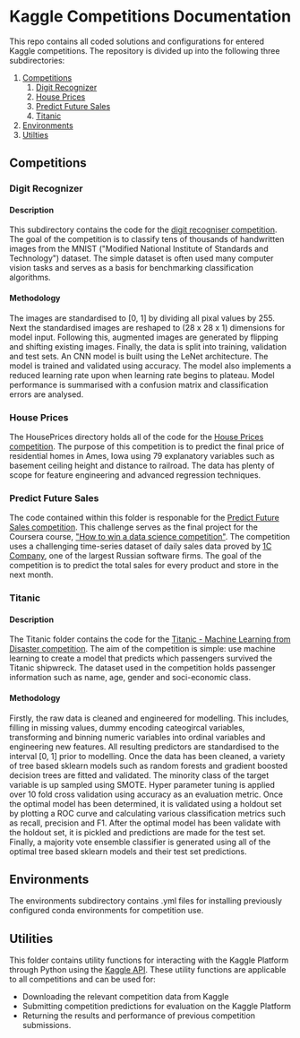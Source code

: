 # Kaggle Competitions Documentation

This repo contains all coded solutions and configurations for entered Kaggle competitions. The repository is divided up into the following three subdirectories:

1. [Competitions](#competitions)
    1. [Digit Recognizer](#digit-recognizer)
	2. [House Prices](#house-prices-advanced-regression-techniques)
	3. [Predict Future Sales](#competitive-data-science)
	4. [Titanic](#titanic)
2. [Environments](#environments)
3. [Utilties](#utilities)

## Competitions <a name="competitions"></a>

### Digit Recognizer <a name="digit-recognizer"></a>

#### Description

This subdirectory contains the code for the [digit recogniser competition](https://www.kaggle.com/c/digit-recognizer). The goal of the competition is to classify tens of thousands of handwritten images from the MNIST ("Modified National Institute of Standards and Technology") dataset. The simple dataset is often used many computer vision tasks and serves as a basis for benchmarking classification algorithms.

#### Methodology

The images are standardised to \[0, 1\] by dividing all pixal values by 255. Next the standardised images are reshaped to (28 x 28 x 1) dimensions for model input. Following this, augmented images are generated by flipping and shifting existing images. Finally, the data is split into training, validation and test sets. 
An CNN model is built using the LeNet architecture. The model is trained and validated using accuracy. The model also implements a reduced learning rate upon when learning rate begins to plateau. Model performance is summarised with a confusion matrix and classification errors are analysed.

### House Prices <a name="house-prices-advanced-regression-techniques"></a>

The HousePrices directory holds all of the code for the [House Prices competition](https://www.kaggle.com/c/house-prices-advanced-regression-techniques). The purpose of this competition is to predict the final price of residential homes in Ames, Iowa using 79 explanatory variables such as basement ceiling height and distance to railroad. The data has plenty of scope for feature engineering and advanced regression techniques.

### Predict Future Sales <a name="competitive-data-science"></a>

The code contained within this folder is responable for the [Predict Future Sales competition](https://www.kaggle.com/c/competitive-data-science-predict-future-sales). This challenge serves as the final project for the Coursera course, ["How to win a data science competition"](https://www.coursera.org/learn/competitive-data-science). The competition uses a challenging time-series dataset of daily sales data proved by [1C Company](https://1c.ru/eng/title.htm), one of the largest Russian software firms. The goal of the competition is to predict the total sales for every product and store in the next month.

### Titanic <a name="titanic"></a>

#### Description

The Titanic folder contains the code for the [Titanic - Machine Learning from Disaster competition](https://www.kaggle.com/c/titanic). The aim of the competition is simple: use machine learning to create a model that predicts which passengers survived the Titanic shipwreck. The dataset used in the competition holds passenger information such as name, age, gender and soci-economic class.

#### Methodology

Firstly, the raw data is cleaned and engineered for modelling. This includes, filling in missing values, dummy encoding cateogircal variables, transforming and binning numeric variables into ordinal variables and engineering new features. All resulting predictors are standardised to the interval \[0, 1\] prior to modelling. 
Once the data has been cleaned, a variety of tree based sklearn models such as random forests and gradient boosted decision trees are fitted and validated. The minority class of the target variable is up sampled using SMOTE. Hyper parameter tuning is applied over 10 fold cross validation using accuracy as an evaluation metric. Once the optimal model has been determined, it is validated using a holdout set by plotting a ROC curve and calculating various classification metrics such as recall, precision and F1. After the optimal model has been validate with the holdout set, it is pickled and predictions are made for the test set. Finally, a majority vote ensemble classifier is generated using all of the optimal tree based sklearn models and their test set predictions.

## Environments <a name="environments"></a>

The environments subdirectory contains .yml files for installing previously configured conda environments for competition use.

## Utilities <a name="utilities"></a>

This folder contains utility functions for interacting with the Kaggle Platform through Python using the [Kaggle API](https://github.com/Kaggle/kaggle-api). These utility functions are applicable to all competitions and can be used for:

- Downloading the relevant competition data from Kaggle 
- Submitting competition predictions for evaluation on the Kaggle Platform
- Returning the results and performance of previous competition submissions.